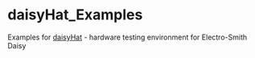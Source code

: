 # daisyHat_Examples
Examples for [daisyHat](https://github.com/TheSlowGrowth/daisyHat) - hardware testing environment for Electro-Smith Daisy
